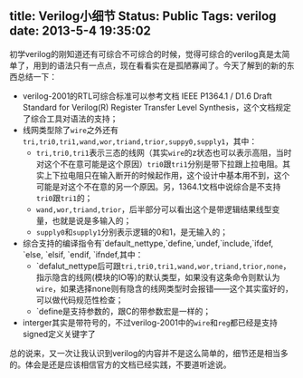 title: Verilog小细节
Status: Public
Tags: verilog
date: 2013-5-4 19:35:02
---

初学verilog的刚知道还有可综合不可综合的时候，觉得可综合的verilog真是太简单了，用到的语法只有一点点，现在看看实在是孤陋寡闻了。今天了解到的新的东西总结一下：

<!--more-->

- verilog-2001的RTL可综合标准可以参考文档 IEEE P1364.1 / D1.6 Draft Standard for Verilog(R) Register Transfer Level Synthesis，这个文档规定了综合工具对语法的支持；
- 线网类型除了`wire`之外还有`tri,tri0,tri1,wand,wor,triand,trior,suppy0,supply1`，其中：
	- `tri,tri0,tri1`表示三态的线网（其实`wire`的z状态也可以表示高阻，当时对这个不在意可能是这个原因）`tri0`跟`tri1`分别是带下拉跟上拉电阻。其实上下拉电阻只在输入断开的时候起作用，这个设计中基本用不到，这个可能是对这个不在意的另一个原因。另，1364.1文档中说综合是不支持`tri0`跟`tri1`的；
	- `wand,wor,triand,trior`，后半部分可以看出这个是带逻辑结果线型变量，也就是说是多输入的；
	- `supply0`和`supply1`分别表示逻辑的0和1，是无输入的；
- 综合支持的编译指令有\`default\_nettype,\`define,\`undef,\`include,\`ifdef, \`else, \`elsif, \`endif, \`ifndef,其中：
	- \`defalut\_nettype后可跟`tri,tri0,tri1,wand,wor,triand,trior,none`，指示隐含的线网(模块的IO等)的默认类型，如果没有这条命令则默认为`wire`，如果选择none则有隐含的线网类型时会报错——这个其实蛮好的，可以做代码规范性检查；
	- \`define是支持参数的，跟C的带参数宏是一样的；
- interger其实是带符号的，不过verilog-2001中的`wire`和`reg`都已经是支持signed定义关键字了

总的说来，又一次让我认识到verilog的内容并不是这么简单的，细节还是相当多的。体会是还是应该相信官方的文档已经实践，不要道听途说。

